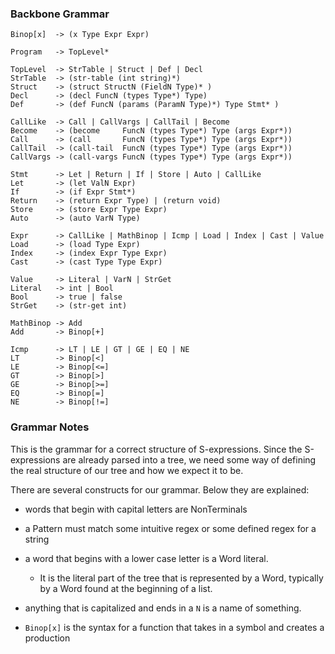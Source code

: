 ### Backbone Grammar

```
Binop[x]  -> (x Type Expr Expr)

Program   -> TopLevel*

TopLevel  -> StrTable | Struct | Def | Decl 
StrTable  -> (str-table (int string)*)
Struct    -> (struct StructN (FieldN Type)* )
Decl      -> (decl FuncN (types Type*) Type)
Def       -> (def FuncN (params (ParamN Type)*) Type Stmt* )

CallLike  -> Call | CallVargs | CallTail | Become
Become    -> (become     FuncN (types Type*) Type (args Expr*))     
Call      -> (call       FuncN (types Type*) Type (args Expr*))
CallTail  -> (call-tail  FuncN (types Type*) Type (args Expr*))
CallVargs -> (call-vargs FuncN (types Type*) Type (args Expr*))

Stmt      -> Let | Return | If | Store | Auto | CallLike
Let       -> (let ValN Expr)
If        -> (if Expr Stmt*)
Return    -> (return Expr Type) | (return void) 
Store     -> (store Expr Type Expr)
Auto      -> (auto VarN Type)

Expr      -> CallLike | MathBinop | Icmp | Load | Index | Cast | Value
Load      -> (load Type Expr)
Index     -> (index Expr Type Expr)
Cast      -> (cast Type Type Expr)

Value     -> Literal | VarN | StrGet
Literal   -> int | Bool
Bool      -> true | false
StrGet    -> (str-get int)

MathBinop -> Add
Add       -> Binop[+]

Icmp      -> LT | LE | GT | GE | EQ | NE
LT        -> Binop[<]
LE        -> Binop[<=] 
GT        -> Binop[>]
GE        -> Binop[>=]
EQ        -> Binop[=]
NE        -> Binop[!=]
```

### Grammar Notes

This is the grammar for a correct structure of S-expressions. Since the
S-expressions are already parsed into a tree, we need some way of 
defining the real structure of our tree and how we expect it to be.

There are several constructs for our grammar. Below they are explained:

 - words that begin with capital letters are NonTerminals
 
 - a Pattern must match some intuitive regex or some defined regex for a string
 
 - a word that begins with a lower case letter is a Word literal. 
   - It is the literal part of the tree that is represented by a Word, 
     typically by a Word found at the beginning of a list.

 - anything that is capitalized and ends in a `N` is a name of something.
 
 - `Binop[x]` is the syntax for a function that takes in a symbol and creates a production
